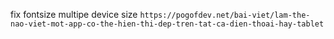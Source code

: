 fix fontsize multipe device size
`https://pogofdev.net/bai-viet/lam-the-nao-viet-mot-app-co-the-hien-thi-dep-tren-tat-ca-dien-thoai-hay-tablet`
